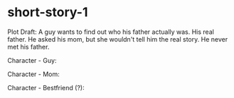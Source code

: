 short-story-1
=============
Plot Draft:
A guy wants to find out who his father actually was. His real father.
He asked his mom, but she wouldn't tell him the real story.
He never met his father.

Character - Guy:

Character - Mom:

Character - Bestfriend (?):

